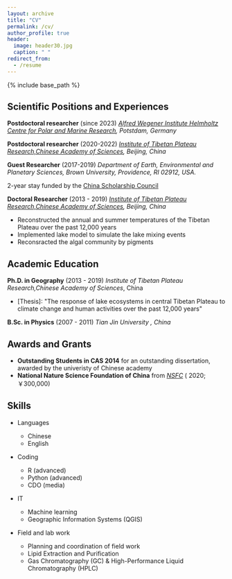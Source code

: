```yaml
---
layout: archive
title: "CV"
permalink: /cv/
author_profile: true
header:
  image: header30.jpg
  caption: " "
redirect_from:
  - /resume
---
```


{% include base_path %}


## Scientific Positions and Experiences

**Postdoctoral researcher** (since 2023)
*[Alfred Wegener Institute Helmholtz Centre for Polar and Marine Research](https://www.awi.de/en/), Potstdam, Germany*


**Postdoctoral researcher** (2020-2022)
*[Institute of Tibetan Plateau Research,Chinese Academy of Sciences](https://www.awi.de/en/), Beijing, China*

**Guest Researcher** (2017-2019)
*Department of Earth, Environmental and Planetary Sciences, Brown University, Providence, RI 02912, USA.*

2-year stay funded by the [China Scholarship Council](https://chinascholarshipcouncil.com/)


**Doctoral Researcher** (2013 - 2019)
*[Institute of Tibetan Plateau Research,Chinese Academy of Sciences](https://www.awi.de/en/), Beijing, China*
- Reconstructed the annual and summer temperatures of the Tibetan Plateau over the past 12,000 years
- Implemented lake model to simulate the lake mixing events
- Reconsracted the algal community by pigments


## Academic Education

**Ph.D. in Geography** (2013 - 2019)
*Institute of Tibetan Plateau Research,Chinese Academy of Sciences*, China
- [Thesis]: "The response of lake ecosystems in central Tibetan Plateau to climate change and human activities over the past 12,000 years"


**B.Sc. in Physics** (2007 - 2011)
*Tian Jin University , China*


## Awards and Grants

- **Outstanding Students in CAS 2014** for an outstanding dissertation, awarded by the univeristy of Chinese academy
- **National Nature Science Foundation of China** from *[NSFC](https://csdms.colorado.edu)* ( 2020; ￥300,000)




## Skills

* Languages
  * Chinese
  * English

* Coding
  * R (advanced)
  * Python (advanced)
  * CDO (media)

* IT
  * Machine learning 
  * Geographic Information Systems (QGIS)
  
* Field and lab work
  * Planning and coordination of field work
  * Lipid Extraction and Purification
  * Gas Chromatography (GC) & High-Performance Liquid Chromatography (HPLC)
